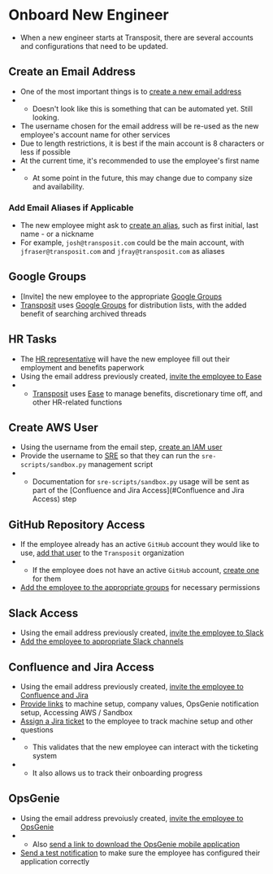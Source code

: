 # Onboard New Engineer
* When a new engineer starts at Transposit, there are several accounts and configurations that need to be updated.

## Create an Email Address
* One of the most important things is to [create a new email address](https://console.transposit.com/mc/t/transposit/actions/create_transposit_email)
* * Doesn't look like this is something that can be automated yet. Still looking.
* The username chosen for the email address will be re-used as the new employee's account name for other services
* Due to length restrictions, it is best if the main account is 8 characters or less if possible
* At the current time, it's recommended to use the employee's first name
* * At some point in the future, this may change due to company size and availability.

### Add Email Aliases if Applicable
* The new employee might ask to [create an alias](https://www.transposit.com), such as first initial, last name - or a nickname
* For example, `josh@transposit.com` could be the main account, with `jfraser@transposit.com` and `jfray@transposit.com` as aliases

## Google Groups
* [Invite] the new employee to the appropriate [Google Groups](https://support.google.com/a/users/answer/9304805?hl=en)
* [Transposit](https://www.transposit.com) uses [Google Groups](https://support.google.com/a/users/answer/9304805?hl=en) for distribution lists, with the added benefit of searching archived threads

## HR Tasks
* The [HR representative](mailto:hr@transposit.com) will have the new employee fill out their employment and benefits paperwork
* Using the email address previously created, [invite the employee to Ease](https://www.transposit.com)
* * [Transposit](https://www.transposit.com) uses [Ease](https://www.ease.com) to manage benefits, discretionary time off, and other HR-related functions

## Create AWS User
* Using the username from the email step, [create an IAM user](https://www.transposit.com)
* Provide the username to [SRE](mailto:sre@transposit.com) so that they can run the `sre-scripts/sandbox.py` management script
* * Documentation for `sre-scripts/sandbox.py` usage will be sent as part of the [Confluence and Jira Access](#Confluence and Jira Access) step 

## GitHub Repository Access
* If the employee already has an active `GitHub` account they would like to use, [add that user](https://www.transposit.com) to the `Transposit` organization
* * If the employee does not have an active `GitHub` account, [create one](https://www.transposit.com) for them
* [Add the employee to the appropriate groups](https://www.transposit.com) for necessary permissions

## Slack Access
* Using the email address previously created, [invite the employee to Slack](https://www.transposit.com)
* [Add the employee to appropriate Slack channels](https://www.transposit.com)

## Confluence and Jira Access
* Using the email address previously created, [invite the employee to Confluence and Jira](https://www.transposit.com)
* [Provide links](https://www.transposit.com) to machine setup, company values, OpsGenie notification setup, Accessing AWS / Sandbox
* [Assign a Jira ticket](https://www.transposit.com) to the employee to track machine setup and other questions
* * This validates that the new employee can interact with the ticketing system
* * It also allows us to track their onboarding progress

## OpsGenie
* Using the email address prevoiusly created, [invite the employee to OpsGenie](https://www.transposit.com)
* * Also [send a link to download the OpsGenie mobile application](https://www.transposit.com)
* [Send a test notification](https://www.transposit.com) to make sure the employee has configured their application correctly